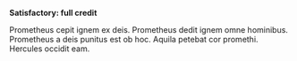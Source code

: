 **Satisfactory:  full credit**

Prometheus cepit ignem ex deis.
Prometheus dedit ignem omne hominibus.
Prometheus a deis punitus est ob hoc.
Aquila petebat cor promethi. 
Hercules occidit eam.
